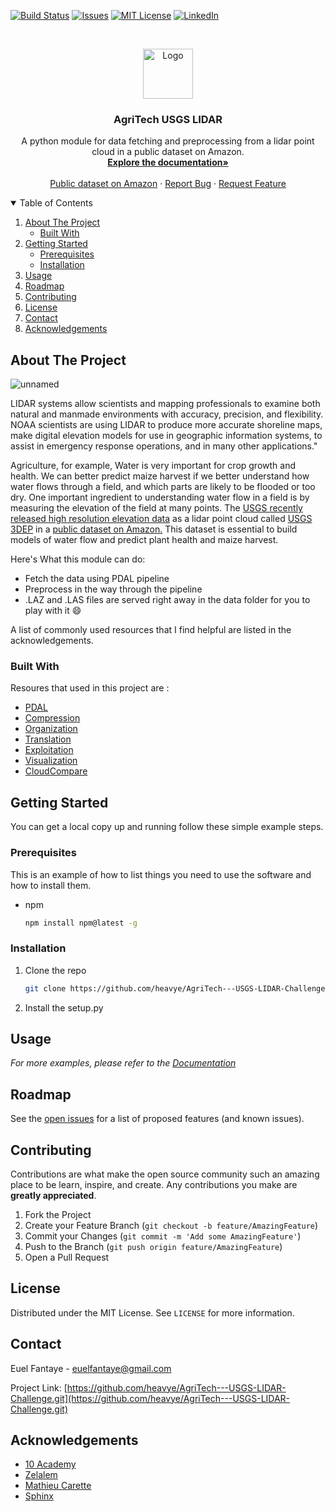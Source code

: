 <!--
*** Thanks for checking out the Best-README-Template. If you have a suggestion
*** that would make this better, please fork the repo and create a pull request
*** or simply open an issue with the tag "enhancement".
*** Thanks again! Now go create something AMAZING! :D
-->



<!-- PROJECT SHIELDS -->
<!--
*** I'm using markdown "reference style" links for readability.
*** Reference links are enclosed in brackets [ ] instead of parentheses ( ).
*** See the bottom of this document for the declaration of the reference variables
*** for contributors-url, forks-url, etc. This is an optional, concise syntax you may use.
*** https://www.markdownguide.org/basic-syntax/#reference-style-links
-->

[![Build Status](https://app.travis-ci.com/heavye/AgriTech---USGS-LIDAR-Challenge.svg?branch=main)](https://app.travis-ci.com/heavye/AgriTech---USGS-LIDAR-Challenge)
[![Issues][issues-shield]][issues-url]
[![MIT License][license-shield]][license-url]
[![LinkedIn][linkedin-shield]][linkedin-url]



<!-- PROJECT LOGO -->
<br />
<p align="center">
  <a href="https://github.com/heavye/AgriTech---USGS-LIDAR-Challenge">
    <img src="https://user-images.githubusercontent.com/49339609/130367706-8edd52f0-33b1-46de-a656-ed567fdafba4.png" alt="Logo" width="80" height="80">
  </a>

  <h3 align="center">AgriTech USGS LIDAR</h3>

  <p align="center">
    A python module for data fetching and preprocessing from a lidar point cloud in a public dataset on Amazon.
    <br />
    <a href="https://sites.google.com/view/agritech---usgs-lidar/home"><strong>Explore the documentation»</strong></a>
    <br />
    <br />
    <a href="https://registry.opendata.aws/usgs-lidar/">Public dataset on Amazon</a>
    ·
    <a href="https://github.com/heavye/AgriTech---USGS-LIDAR-Challenge/issues">Report Bug</a>
    ·
    <a href="https://github.com/heavye/AgriTech---USGS-LIDAR-Challenge/issues">Request Feature</a>
  </p>
</p>



<!-- TABLE OF CONTENTS -->
<details open="open">
  <summary>Table of Contents</summary>
  <ol>
    <li>
      <a href="#about-the-project">About The Project</a>
      <ul>
        <li><a href="#built-with">Built With</a></li>
      </ul>
    </li>
    <li>
      <a href="#getting-started">Getting Started</a>
      <ul>
        <li><a href="#prerequisites">Prerequisites</a></li>
        <li><a href="#installation">Installation</a></li>
      </ul>
    </li>
    <li><a href="#usage">Usage</a></li>
    <li><a href="#roadmap">Roadmap</a></li>
    <li><a href="#contributing">Contributing</a></li>
    <li><a href="#license">License</a></li>
    <li><a href="#contact">Contact</a></li>
    <li><a href="#acknowledgements">Acknowledgements</a></li>
  </ol>
</details>



<!-- ABOUT THE PROJECT -->
## About The Project

![unnamed](https://user-images.githubusercontent.com/49339609/130367914-2973f6ae-6243-4de7-9ac1-b2be1becba0f.jpg)

LIDAR systems allow scientists and mapping professionals to examine both natural and manmade environments with accuracy, precision, and flexibility. NOAA scientists are using LIDAR to produce more accurate shoreline maps, make digital elevation models for use in geographic information systems, to assist in emergency response operations, and in many other applications."

Agriculture, for example, Water is very important for crop growth and health.  We can better predict maize harvest if we better understand how water flows through a field, and which parts are likely to be flooded or too dry. One important ingredient to understanding water flow in a field is by measuring the elevation of the field at many points. The [USGS recently released high resolution elevation data](https://www.google.com/url?q=https%3A%2F%2Fwww.usgs.gov%2Fnews%2Fusgs-3dep-lidar-point-cloud-now-available-amazon-public-dataset&sa=D&sntz=1&usg=AFQjCNFifksN565iSM_cRehQVpffgMxvQA) as a lidar point cloud called [USGS 3DEP](https://www.google.com/url?q=https%3A%2F%2Fwww.usgs.gov%2Fcore-science-systems%2Fngp%2F3dep&sa=D&sntz=1&usg=AFQjCNGk4PKyPTyW8-1SfC0QV0IbseWoqQ) in a [public dataset on Amazon.](https://www.google.com/url?q=https%3A%2F%2Fregistry.opendata.aws%2Fusgs-lidar%2F&sa=D&sntz=1&usg=AFQjCNGBeJrvSRBkeQjRSyAazn4wvcoXQw) This dataset is essential to build models of water flow and predict plant health and maize harvest. 

Here's What this module can do:
* Fetch the data using PDAL pipeline
* Preprocess in the way through the pipeline
* .LAZ and .LAS files are served right away in the data folder for you to play with it :smile:

A list of commonly used resources that I find helpful are listed in the acknowledgements.

### Built With

Resoures that used in this project are :
* [PDAL](https://pdal.io/)
* [Compression](https://laszip.org)
* [Organization](https://entwine.io)
* [Translation](https://pdal.io)
* [Exploitation](http://lastools.org)
* [Visualization](http://potree.org/)
* [CloudCompare](http://plas.io)




<!-- GETTING STARTED -->
## Getting Started

You can get a local copy up and running follow these simple example steps.

### Prerequisites

This is an example of how to list things you need to use the software and how to install them.
* npm
  ```sh
  npm install npm@latest -g
  ```

### Installation

1. Clone the repo
   ```sh
   git clone https://github.com/heavye/AgriTech---USGS-LIDAR-Challenge.git
   ```
2. Install the setup.py 



<!-- USAGE EXAMPLES -->
## Usage

_For more examples, please refer to the [Documentation](https://sites.google.com/view/agritech---usgs-lidar/home)_



<!-- ROADMAP -->
## Roadmap

See the [open issues](https://github.com/heavye/AgriTech---USGS-LIDAR-Challenge/issues) for a list of proposed features (and known issues).



<!-- CONTRIBUTING -->
## Contributing

Contributions are what make the open source community such an amazing place to be learn, inspire, and create. Any contributions you make are **greatly appreciated**.

1. Fork the Project
2. Create your Feature Branch (`git checkout -b feature/AmazingFeature`)
3. Commit your Changes (`git commit -m 'Add some AmazingFeature'`)
4. Push to the Branch (`git push origin feature/AmazingFeature`)
5. Open a Pull Request



<!-- LICENSE -->
## License

Distributed under the MIT License. See `LICENSE` for more information.



<!-- CONTACT -->
## Contact

Euel Fantaye - euelfantaye@gmail.com

Project Link: [https://github.com/heavye/AgriTech---USGS-LIDAR-Challenge.git](https://github.com/heavye/AgriTech---USGS-LIDAR-Challenge.git)



<!-- ACKNOWLEDGEMENTS -->
## Acknowledgements
* [10 Academy](https://www.10academy.org/)
* [Zelalem](https://github.com/zelalemgetahun9374/USGS-Lidar-custom-package)
* [Mathieu Carette](https://github.com/rockestate/point-cloud-processing)
* [Sphinx](https://www.sphinx-doc.org/en/master/usage/extensions/autosectionlabel.html)



<!-- MARKDOWN LINKS & IMAGES -->
<!-- https://www.markdownguide.org/basic-syntax/#reference-style-links -->
[stars-url]: https://github.com/othneildrew/Best-README-Template/stargazers
[issues-shield]: https://img.shields.io/github/issues/othneildrew/Best-README-Template.svg?style=for-the-badge
[issues-url]: https://github.com/othneildrew/Best-README-Template/issues
[license-shield]: https://img.shields.io/github/license/othneildrew/Best-README-Template.svg?style=for-the-badge
[license-url]: https://github.com/othneildrew/Best-README-Template/blob/master/LICENSE.txt
[linkedin-shield]: https://img.shields.io/badge/-LinkedIn-black.svg?style=for-the-badge&logo=linkedin&colorB=555
[linkedin-url]: https://linkedin.com/in/euel-fantaye
[product-screenshot]: images/screenshot.png
